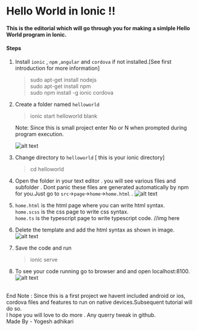# Hello World in Ionic !!
#### This is the editorial which will go through you for making a simlple Hello World program in Ionic.
#### Steps
1. Install `ionic` , `npm` ,`angular` and `cordova` if not installed.[See first introduction for more information]
   >sudo apt-get install nodejs <br/>
   >sudo apt-get install npm  <br/>
   >sudo npm install -g ionic cordova <br/>
   
2. Create a folder named `helloworld`
  
   >ionic start helloworld blank
   
   Note:
   Since this is small project enter No or N when prompted during program execution.
   
    ![alt text](https://raw.githubusercontent.com/yog24esh/guide/master/src/pages/ionic/img/2018-10-01%20(2).png "Logo Title Text 1")
   
  
3. Change directory to `helloworld` [ this is your ionic directory]
   >cd helloworld
4. Open the folder in your text editor . you will see various files and subfolder . 
Dont panic these files are generated automatically by npm for you.Just go to `src`->`page`->`home`->`home.html` .
   ![alt text](https://raw.githubusercontent.com/yog24esh/guide/master/src/pages/ionic/img/2018-10-01%20(4).png "Logo Title Text 1")

5. `home.html` is the html page where you can write html syntax.<br/>
   `home.scss` is the css page to write css syntax.<br/>
   `home.ts` is the typescript page to write typescript code.
//img here
6. Delete the template and add the html syntax as shown in image.
   ![alt text](https://raw.githubusercontent.com/yog24esh/guide/master/src/pages/ionic/img/2018-10-01%20(8).png "Logo Title Text 1")
7. Save the code and run 
   > ionic serve
8. To see your code running go to browser and and open localhost:8100.<br/> 
   ![alt text](https://raw.githubusercontent.com/yog24esh/guide/master/src/pages/ionic/img/2018-10-01%20(5).png "Logo Title Text 1")

<br/>
End Note : Since this is a first project we havent included android or ios, cordova files and features to run on native devices.Subsequent tutorial will do so.
<br/>
I hope you will love to do more . Any querry tweak in github.
<br/>
Made By  - Yogesh adhikari

